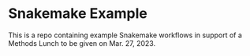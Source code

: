 # Snakemake Example

This is a repo containing example Snakemake workflows in support of a Methods Lunch to be given on Mar. 27, 2023.
